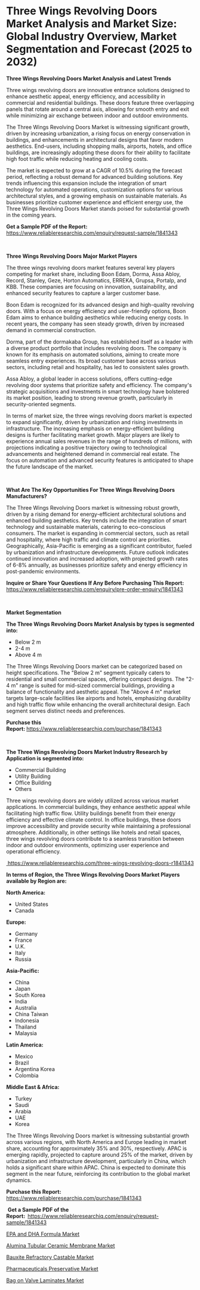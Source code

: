 <p><h1>Three Wings Revolving Doors Market Analysis and Market Size: Global Industry Overview, Market Segmentation and Forecast (2025 to 2032)</h1></p><p><strong>Three Wings Revolving Doors Market Analysis and Latest Trends</strong></p>
<p><p>Three wings revolving doors are innovative entrance solutions designed to enhance aesthetic appeal, energy efficiency, and accessibility in commercial and residential buildings. These doors feature three overlapping panels that rotate around a central axis, allowing for smooth entry and exit while minimizing air exchange between indoor and outdoor environments.</p><p>The Three Wings Revolving Doors Market is witnessing significant growth, driven by increasing urbanization, a rising focus on energy conservation in buildings, and enhancements in architectural designs that favor modern aesthetics. End-users, including shopping malls, airports, hotels, and office buildings, are increasingly adopting these doors for their ability to facilitate high foot traffic while reducing heating and cooling costs. </p><p>The market is expected to grow at a CAGR of 10.5% during the forecast period, reflecting a robust demand for advanced building solutions. Key trends influencing this expansion include the integration of smart technology for automated operations, customization options for various architectural styles, and a growing emphasis on sustainable materials. As businesses prioritize customer experience and efficient energy use, the Three Wings Revolving Doors Market stands poised for substantial growth in the coming years.</p></p>
<p><strong>Get a Sample PDF of the Report:&nbsp;</strong> <a href="https://www.reliableresearchiq.com/enquiry/request-sample/1841343?utm_campaign=1896&utm_medium=2&utm_source=Github&utm_content=ia&utm_term=28022025&utm_id=three-wings-revolving-doors">https://www.reliableresearchiq.com/enquiry/request-sample/1841343</a></p>
<p>&nbsp;</p>
<p><strong>Three Wings Revolving Doors Major Market Players</strong></p>
<p><p>The three wings revolving doors market features several key players competing for market share, including Boon Edam, Dorma, Assa Abloy, Record, Stanley, Geze, Horton Automatics, ERREKA, Grupsa, Portalp, and KBB. These companies are focusing on innovation, sustainability, and enhanced security features to capture a larger customer base.</p><p>Boon Edam is recognized for its advanced design and high-quality revolving doors. With a focus on energy efficiency and user-friendly options, Boon Edam aims to enhance building aesthetics while reducing energy costs. In recent years, the company has seen steady growth, driven by increased demand in commercial construction.</p><p>Dorma, part of the dormakaba Group, has established itself as a leader with a diverse product portfolio that includes revolving doors. The company is known for its emphasis on automated solutions, aiming to create more seamless entry experiences. Its broad customer base across various sectors, including retail and hospitality, has led to consistent sales growth.</p><p>Assa Abloy, a global leader in access solutions, offers cutting-edge revolving door systems that prioritize safety and efficiency. The company's strategic acquisitions and investments in smart technology have bolstered its market position, leading to strong revenue growth, particularly in security-oriented segments.</p><p>In terms of market size, the three wings revolving doors market is expected to expand significantly, driven by urbanization and rising investments in infrastructure. The increasing emphasis on energy-efficient building designs is further facilitating market growth. Major players are likely to experience annual sales revenues in the range of hundreds of millions, with projections indicating a positive trajectory owing to technological advancements and heightened demand in commercial real estate. The focus on automation and advanced security features is anticipated to shape the future landscape of the market.</p></p>
<p>&nbsp;</p>
<p><strong>What Are The Key Opportunities For Three Wings Revolving Doors Manufacturers?</strong></p>
<p><p>The Three Wings Revolving Doors market is witnessing robust growth, driven by a rising demand for energy-efficient architectural solutions and enhanced building aesthetics. Key trends include the integration of smart technology and sustainable materials, catering to eco-conscious consumers. The market is expanding in commercial sectors, such as retail and hospitality, where high traffic and climate control are priorities. Geographically, Asia-Pacific is emerging as a significant contributor, fueled by urbanization and infrastructure developments. Future outlook indicates continued innovation and increased adoption, with projected growth rates of 6-8% annually, as businesses prioritize safety and energy efficiency in post-pandemic environments.</p></p>
<p><strong>Inquire or Share Your Questions If Any Before Purchasing This Report:</strong> <a href="https://www.reliableresearchiq.com/enquiry/pre-order-enquiry/1841343?utm_campaign=1896&utm_medium=2&utm_source=Github&utm_content=ia&utm_term=28022025&utm_id=three-wings-revolving-doors">https://www.reliableresearchiq.com/enquiry/pre-order-enquiry/1841343</a></p>
<p>&nbsp;</p>
<p><strong>Market Segmentation</strong></p>
<p><strong>The Three Wings Revolving Doors Market Analysis by types is segmented into:</strong></p>
<p><ul><li>Below 2 m</li><li>2-4 m</li><li>Above 4 m</li></ul></p>
<p><p>The Three Wings Revolving Doors market can be categorized based on height specifications. The "Below 2 m" segment typically caters to residential and small commercial spaces, offering compact designs. The "2-4 m" range is suited for mid-sized commercial buildings, providing a balance of functionality and aesthetic appeal. The "Above 4 m" market targets large-scale facilities like airports and hotels, emphasizing durability and high traffic flow while enhancing the overall architectural design. Each segment serves distinct needs and preferences.</p></p>
<p><strong>Purchase this Report:&nbsp;</strong><a href="https://www.reliableresearchiq.com/purchase/1841343?utm_campaign=1896&utm_medium=2&utm_source=Github&utm_content=ia&utm_term=28022025&utm_id=three-wings-revolving-doors">https://www.reliableresearchiq.com/purchase/1841343</a></p>
<p>&nbsp;</p>
<p><strong>The Three Wings Revolving Doors Market Industry Research by Application is segmented into:</strong></p>
<p><ul><li>Commercial Building</li><li>Utility Building</li><li>Office Building</li><li>Others</li></ul></p>
<p><p>Three wings revolving doors are widely utilized across various market applications. In commercial buildings, they enhance aesthetic appeal while facilitating high traffic flow. Utility buildings benefit from their energy efficiency and effective climate control. In office buildings, these doors improve accessibility and provide security while maintaining a professional atmosphere. Additionally, in other settings like hotels and retail spaces, three wings revolving doors contribute to a seamless transition between indoor and outdoor environments, optimizing user experience and operational efficiency.</p></p>
<p><a href="https://www.reliableresearchiq.com/three-wings-revolving-doors-r1841343?utm_campaign=1896&utm_medium=2&utm_source=Github&utm_content=ia&utm_term=28022025&utm_id=three-wings-revolving-doors">&nbsp;https://www.reliableresearchiq.com/three-wings-revolving-doors-r1841343</a></p>
<p><strong>In terms of Region, the Three Wings Revolving Doors Market Players available by Region are:</strong></p>
<p>
    <p> <strong> North America: </strong>
        <ul>
            <li>United States</li>
            <li>Canada</li>
        </ul>
        </p> 
    <p> <strong> Europe: </strong>
        <ul>
            <li>Germany</li>
            <li>France</li>
            <li>U.K.</li>
            <li>Italy</li>
            <li>Russia</li>
        </ul>
        </p> 
    <p> <strong> Asia-Pacific: </strong>
        <ul>
            <li>China</li>
            <li>Japan</li>
            <li>South Korea</li>
            <li>India</li>
            <li>Australia</li>
            <li>China Taiwan</li>
            <li>Indonesia</li>
            <li>Thailand</li>
            <li>Malaysia</li>
        </ul>
        </p> 
    <p> <strong> Latin America: </strong>
        <ul>
            <li>Mexico</li>
            <li>Brazil</li>
            <li>Argentina Korea</li>
            <li>Colombia</li>
        </ul>
        </p> 
    <p> <strong> Middle East & Africa: </strong>
        <ul>
            <li>Turkey</li>
            <li>Saudi</li>
            <li>Arabia</li>
            <li>UAE</li>
            <li>Korea</li>
        </ul>
    </p>
    </p>
<p><p>The Three Wings Revolving Doors market is witnessing substantial growth across various regions, with North America and Europe leading in market share, accounting for approximately 35% and 30%, respectively. APAC is emerging rapidly, projected to capture around 25% of the market, driven by urbanization and infrastructure development, particularly in China, which holds a significant share within APAC. China is expected to dominate this segment in the near future, reinforcing its contribution to the global market dynamics.</p></p>
<p><strong>Purchase this Report: </strong><a href="https://www.reliableresearchiq.com/purchase/1841343?utm_campaign=1896&utm_medium=2&utm_source=Github&utm_content=ia&utm_term=28022025&utm_id=three-wings-revolving-doors">https://www.reliableresearchiq.com/purchase/1841343</a></p>
<p>&nbsp;<strong>Get a Sample PDF of the Report:&nbsp;&nbsp;</strong><a href="https://www.reliableresearchiq.com/enquiry/request-sample/1841343?utm_campaign=1896&utm_medium=2&utm_source=Github&utm_content=ia&utm_term=28022025&utm_id=three-wings-revolving-doors">https://www.reliableresearchiq.com/enquiry/request-sample/1841343</a></p>
<p><strong></strong></p>
<p><p><a href="https://github.com/saoneubeh8/Market-Research-Report-List-1/blob/main/epa-and-dha-formula-market.md?utm_campaign=1896&utm_medium=2&utm_source=Github&utm_content=ia&utm_term=28022025&utm_id=three-wings-revolving-doors">EPA and DHA Formula Market</a></p><p><a href="https://github.com/mohmodsiason/Market-Research-Report-List-1/blob/main/alumina-tubular-ceramic-membrane-market.md?utm_campaign=1896&utm_medium=2&utm_source=Github&utm_content=ia&utm_term=28022025&utm_id=three-wings-revolving-doors">Alumina Tubular Ceramic Membrane Market</a></p><p><a href="https://github.com/zanoligarav/Market-Research-Report-List-1/blob/main/bauxite-refractory-castable-market.md?utm_campaign=1896&utm_medium=2&utm_source=Github&utm_content=ia&utm_term=28022025&utm_id=three-wings-revolving-doors">Bauxite Refractory Castable Market</a></p><p><a href="https://github.com/deyniphytic/Market-Research-Report-List-1/blob/main/pharmaceuticals-preservative-market.md?utm_campaign=1896&utm_medium=2&utm_source=Github&utm_content=ia&utm_term=28022025&utm_id=three-wings-revolving-doors">Pharmaceuticals Preservative Market</a></p><p><a href="https://github.com/haaszgettre6/Market-Research-Report-List-1/blob/main/bag-on-valve-laminates-market.md?utm_campaign=1896&utm_medium=2&utm_source=Github&utm_content=ia&utm_term=28022025&utm_id=three-wings-revolving-doors">Bag on Valve Laminates Market</a></p></p>
